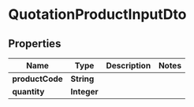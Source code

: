 
# QuotationProductInputDto

## Properties
Name | Type | Description | Notes
------------ | ------------- | ------------- | -------------
**productCode** | **String** |  | 
**quantity** | **Integer** |  | 



